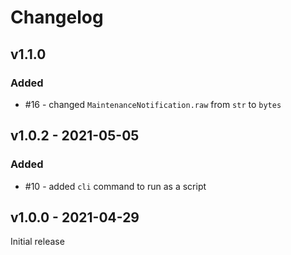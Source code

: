 # Changelog

## v1.1.0

### Added

- #16 - changed `MaintenanceNotification.raw` from `str` to `bytes`

## v1.0.2 - 2021-05-05

### Added

- #10 - added `cli` command to run as a script

## v1.0.0 - 2021-04-29

Initial release
